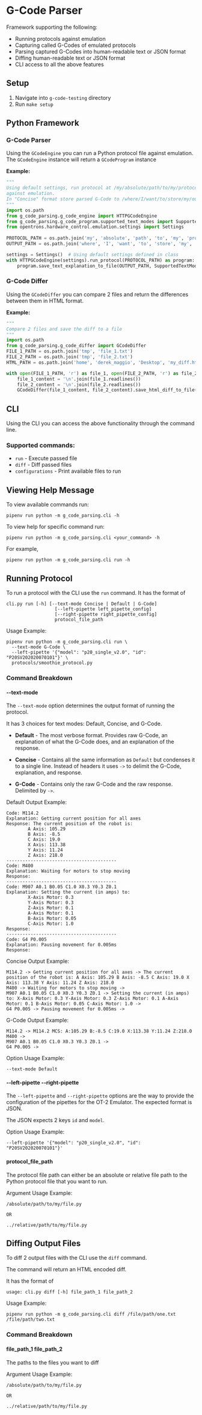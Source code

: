 # G-Code Parser

Framework supporting the following: 
* Running protocols against emulation 
* Capturing called G-Codes of emulated protocols
* Parsing captured G-Codes into human-readable text or JSON format
* Diffing human-readable text or JSON format
* CLI access to all the above features

## Setup

1. Navigate into `g-code-testing` directory
2. Run `make setup`

## Python Framework

### G-Code Parser

Using the `GCodeEngine` you can run a Python protocol file against emulation.
The `GCodeEngine` instance will return a `GCodeProgram` instance 

**Example:**
```python
"""
Using default settings, run protocol at /my/absolute/path/to/my/protocol.py
against emulation. 
In "Concise" format store parsed G-Code to /where/I/want/to/store/my/output.txt  
"""
import os.path
from g_code_parsing.g_code_engine import HTTPGCodeEngine
from g_code_parsing.g_code_program.supported_text_modes import SupportedTextModes
from opentrons.hardware_control.emulation.settings import Settings
 
PROTOCOL_PATH = os.path.join('my', 'absolute', 'path', 'to', 'my', 'protocol.py')
OUTPUT_PATH = os.path.join('where', 'I', 'want', 'to', 'store', 'my', 'output.txt')

settings = Settings()  # Using default settings defined in class
with HTTPGCodeEngine(settings).run_protocol(PROTOCOL_PATH) as program:
    program.save_text_explanation_to_file(OUTPUT_PATH, SupportedTextModes.CONCISE)
```

### G-Code Differ

Using the `GCodeDiffer` you can compare 2 files and return the differences between
them in HTML format.

**Example:**
```python
"""
Compare 2 files and save the diff to a file
"""
import os.path
from g_code_parsing.g_code_differ import GCodeDiffer
FILE_1_PATH = os.path.join('tmp', 'file_1.txt')
FILE_2_PATH = os.path.join('tmp', 'file_2.txt')
HTML_PATH = os.path.join('home', 'derek_maggio', 'Desktop', 'my_diff.html')

with open(FILE_1_PATH, 'r') as file_1, open(FILE_2_PATH, 'r') as file_2:
    file_1_content = '\n'.join(file_1.readlines())
    file_2_content = '\n'.join(file_2.readlines())
    GCodeDiffer(file_1_content, file_2_content).save_html_diff_to_file(HTML_PATH)
```

## CLI

Using the CLI you can access the above functionality through the command line.

### Supported commands:
* `run` - Execute passed file 
* `diff` - Diff passed files
* `configurations` - Print available files to run

## Viewing Help Message

To view available commands run:
```shell
pipenv run python -m g_code_parsing.cli -h
```

To view help for specific command run: 
```shell
pipenv run python -m g_code_parsing.cli <your_command> -h
```
For example, 
```shell
pipenv run python -m g_code_parsing.cli run -h
```

## Running Protocol

To run a protocol with the CLI use the `run` command. 
It has the format of 
```
cli.py run [-h] [--text-mode Concise | Default | G-Code]
                  [--left-pipette left_pipette_config]
                  [--right-pipette right_pipette_config]
                  protocol_file_path
```

Usage Example:
```shell
pipenv run python -m g_code_parsing.cli run \
  --text-mode G-Code \
  --left-pipette '{"model": "p20_single_v2.0", "id": "P20SV202020070101"}' \
  protocols/smoothie_protocol.py
```

### Command Breakdown

#### --text-mode
The `--text-mode` option determines the output format of running the protocol. 

It has 3 choices for text modes: Default, Concise, and G-Code.

* **Default** - The most verbose format. Provides raw G-Code, an explanation of what the G-Code 
  does, and an explanation of the response. 
  
* **Concise** - Contains all the same information as `Default` but condenses it to a single line. 
Instead of headers it uses `->` to delimit the G-Code, explanation, and response. 
  
* **G-Code** - Contains only the raw G-Code and the raw response. Delimited by `->`.

Default Output Example: 
```
Code: M114.2 
Explanation: Getting current position for all axes
Response: The current position of the robot is:
        A Axis: 105.29
        B Axis: -8.5
        C Axis: 19.0
        X Axis: 113.38
        Y Axis: 11.24
        Z Axis: 218.0
-----------------------------------------
Code: M400 
Explanation: Waiting for motors to stop moving
Response: 
-----------------------------------------
Code: M907 A0.1 B0.05 C1.0 X0.3 Y0.3 Z0.1
Explanation: Setting the current (in amps) to:
        X-Axis Motor: 0.3
        Y-Axis Motor: 0.3
        Z-Axis Motor: 0.1
        A-Axis Motor: 0.1
        B-Axis Motor: 0.05
        C-Axis Motor: 1.0
Response: 
-----------------------------------------
Code: G4 P0.005
Explanation: Pausing movement for 0.005ms
Response: 
```

Concise Output Example: 
```
M114.2 -> Getting current position for all axes -> The current position of the robot is: A Axis: 105.29 B Axis: -8.5 C Axis: 19.0 X Axis: 113.38 Y Axis: 11.24 Z Axis: 218.0
M400 -> Waiting for motors to stop moving ->
M907 A0.1 B0.05 C1.0 X0.3 Y0.3 Z0.1 -> Setting the current (in amps) to: X-Axis Motor: 0.3 Y-Axis Motor: 0.3 Z-Axis Motor: 0.1 A-Axis Motor: 0.1 B-Axis Motor: 0.05 C-Axis Motor: 1.0 ->
G4 P0.005 -> Pausing movement for 0.005ms ->
```

G-Code Output Example:
```
M114.2 -> M114.2 MCS: A:105.29 B:-8.5 C:19.0 X:113.38 Y:11.24 Z:218.0
M400 ->
M907 A0.1 B0.05 C1.0 X0.3 Y0.3 Z0.1 ->
G4 P0.005 ->
```

Option Usage Example:
```shell
--text-mode Default
```

#### --left-pipette --right-pipette

The `--left-pipette` and `--right-pipette` options are the way to provide the configuration
of the pipettes for the OT-2 Emulator. The expected format is JSON.

The JSON expects 2 keys `id` and `model`.

Option Usage Example:
```shell
--left-pipette '{"model": "p20_single_v2.0", "id": "P20SV202020070101"}'
```

#### protocol_file_path

The protocol file path can either be an absolute or relative file path to the 
Python protocol file that you want to run.

Argument Usage Example:
```
/absolute/path/to/my/file.py

OR

../relative/path/to/my/file.py
```

## Diffing Output Files

To diff 2 output files with the CLI use the `diff` command. 

The command will return an HTML encoded diff.

It has the format of 
```
usage: cli.py diff [-h] file_path_1 file_path_2
```

Usage Example:
```shell
pipenv run python -m g_code_parsing.cli diff /file/path/one.txt /file/path/two.txt
```

### Command Breakdown

#### file_path_1 file_path_2
The paths to the files you want to diff

Argument Usage Example:
```
/absolute/path/to/my/file.py

OR

../relative/path/to/my/file.py
```